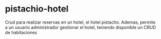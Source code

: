 # pistachio-hotel
Crud para realizar reservas en un hotel, el hotel pistacho. Ademas, permite a un usuario administrador gestionar el hotel, teniendo disponible un CRUD de habitaciones
